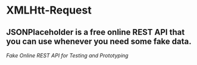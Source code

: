 # XMLHtt-Request

## JSONPlaceholder is a free online REST API that you can use whenever you need some fake data.
*Fake Online REST API for Testing and Prototyping*